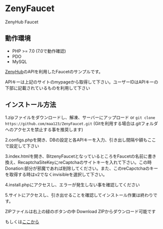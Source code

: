 # ZenyFaucet
ZenyHub Faucet

## 動作環境
- PHP >= 7.0 (7.0で動作確認)
- PDO
- MySQL

[ZenyHub](https://open.bitzeny.link)のAPIを利用したFaucetのサンプルです。

APIキーは上記のサイトのmypageから取得して下さい。ユーザーIDはAPIキーの下部に記載されているものを利用して下さい

## インストール方法
1.zipファイルをダウンロードし、解凍、サーバーにアップロード or `git clone https://github.com/maa123/ZenyFaucet.git` (Gitを利用する場合は.gitフォルダへのアクセスを禁止する事を推奨します)

2.configs.phpを開き、DBの設定と各APIキーを入力、引き出し間隔や額もここで設定して下さい

3.index.htmlを開き、BitzenyFaucetとなっているところをFaucetの名前に書き換え、RecaptchaSiteKeyにreCaptchaのサイトキーを入れて下さい。この時Donation:部分が邪魔であれば削除してください。また、このreCapctchaのキーを取得する時はv2でなくinvisibleを選択して下さい。

4.install.phpにアクセスし、エラーが発生しない事を確認してください

5.サイトにアクセスし、引き出せることを確認してインストール作業は終わりです。

ZIPファイルは右上の緑のボタンの中 Download ZIPからダウンロード可能です

もしくは[ここから](https://github.com/maa123/ZenyHubFaucet/archive/master.zip)
